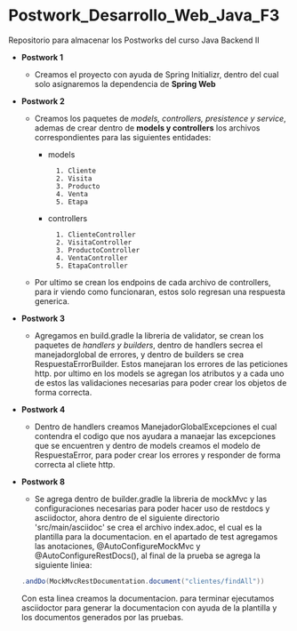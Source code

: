 # Postwork_Desarrollo_Web_Java_F3
Repositorio para almacenar los Postworks del curso Java Backend II

- **Postwork 1** 
	- Creamos el proyecto con ayuda de Spring Initializr, dentro del cual solo asignaremos la dependencia de **Spring Web**


- **Postwork 2** 
	- Creamos los paquetes de *models, controllers, presistence y service*, ademas de crear dentro de **models y controllers** los archivos correspondientes para las siguientes entidades: 
	 	- models

				1. Cliente
				2. Visita
				3. Producto
				4. Venta
				5. Etapa
		
		- controllers

				1. ClienteController
				2. VisitaController
				3. ProductoController
				4. VentaController
				5. EtapaController
	
	- Por ultimo se crean los endpoins de cada archivo de controllers, para ir viendo como funcionaran, estos solo regresan una respuesta generica.


- **Postwork 3** 
	- Agregamos en build.gradle la libreria de validator, se crean los paquetes de *handlers y builders*, dentro de handlers secrea el manejadorglobal de errores, y dentro de builders se crea RespuestaErrorBuilder. Estos manejaran los errores de las peticiones http. por ultimo en los models se agregan los atributos y a cada uno de estos las validaciones necesarias para poder crear los objetos de forma correcta.


- **Postwork 4** 
	- Dentro de handlers creamos ManejadorGlobalExcepciones el cual contendra el codigo que nos ayudara a manaejar las excepciones que se encuentren y dentro de models creamos el modelo de RespuestaError, para poder crear los errores y responder de forma correcta al cliete http.


- **Postwork 8** 
	- Se agrega dentro de builder.gradle la libreria de mockMvc y las configuraciones necesarias para poder hacer uso de restdocs y asciidoctor, ahora dentro de el siguiente directorio 'src/main/asciidoc' se crea el archivo index.adoc, el cual es la plantilla para la documentacion. en el apartado de test agregamos las anotaciones, @AutoConfigureMockMvc y @AutoConfigureRestDocs(), al final de la prueba se agrega la siguiente liniea:
	```java
	.andDo(MockMvcRestDocumentation.document("clientes/findAll"))
	```
	Con esta linea creamos la documentacion. para terminar ejecutamos asciidoctor para generar la documentacion con ayuda de la plantilla y los documentos generados por las pruebas.